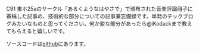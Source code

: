 
C91 東ホ25aのサークル「あるくようなはやさで」で頒布された音楽評論冊子に寄稿した記事の、技術的な部分についての記事兼忘備録です。単発のテックブログみたいなものと思ってください。何か変な部分があったら@iKodackまで教えてもらえると嬉しいです。

ソースコードは[github](http://github.com/kodack64/jacket_annotate_ml.git)にあります。
